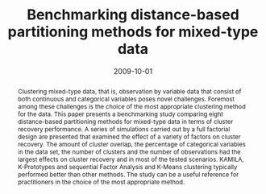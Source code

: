 ---
title: "Benchmarking distance-based partitioning methods for mixed-type data"
collection: publications
category: manuscripts
permalink: /publication/costa2022_benchmarking
abstract: 'Clustering mixed-type data, that is, observation by variable data that consist of both continuous and categorical variables poses novel challenges. Foremost among these challenges is the choice of the most appropriate clustering method for the data. This paper presents a benchmarking study comparing eight distance-based partitioning methods for mixed-type data in terms of cluster recovery performance. A series of simulations carried out by a full factorial design are presented that examined the effect of a variety of factors on cluster recovery. The amount of cluster overlap, the percentage of categorical variables in the data set, the number of clusters and the number of observations had the largest effects on cluster recovery and in most of the tested scenarios. KAMILA, K-Prototypes and sequential Factor Analysis and K-Means clustering typically performed better than other methods. The study can be a useful reference for practitioners in the choice of the most appropriate method.'  # Abstract
date: 2009-10-01
venue: ' Advances in Data Analysis and Classification'
#slidesurl: 'http://academicpages.github.io/files/slides1.pdf'
paperurl: 'https://link.springer.com/article/10.1007/s11634-022-00521-7'  # Link to PDF
citation: '@article{costa2023benchmarking,
  title={Benchmarking distance-based partitioning methods for mixed-type data},
  author={Costa, Efthymios and Papatsouma, Ioanna and Markos, Angelos},
  journal={Advances in Data Analysis and Classification},
  volume={17},
  number={3},
  pages={701--724},
  year={2023},
  publisher={Springer}
}'  # BibTeX Citation
authors: "Efthymios Costa, Ioanna Papatsouma, and Angelos Markos"  # You can add this if not yet defined
---